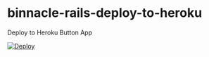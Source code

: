 # binnacle-rails-deploy-to-heroku
Deploy to Heroku Button App

[![Deploy](https://www.herokucdn.com/deploy/button.svg)](https://heroku.com/deploy?template=https://github.com/binnacle-io/binnacle-rails-deploy-to-heroku)